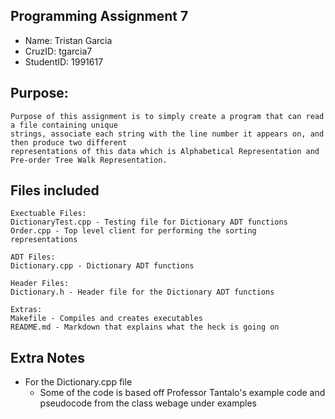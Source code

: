 ## Programming Assignment 7
* Name: Tristan Garcia
* CruzID: tgarcia7
* StudentID: 1991617

## Purpose:
    Purpose of this assignment is to simply create a program that can read a file containing unique 
    strings, associate each string with the line number it appears on, and then produce two different
    representations of this data which is Alphabetical Representation and Pre-order Tree Walk Representation.

## Files included
    Exectuable Files:
    DictionaryTest.cpp - Testing file for Dictionary ADT functions
    Order.cpp - Top level client for performing the sorting representations

    ADT Files:
    Dictionary.cpp - Dictionary ADT functions

    Header Files:
    Dictionary.h - Header file for the Dictionary ADT functions

    Extras:
    Makefile - Compiles and creates executables
    README.md - Markdown that explains what the heck is going on

## Extra Notes
* For the Dictionary.cpp file
    * Some of the code is based off Professor Tantalo's example code and 
    pseudocode from the class webage under examples
